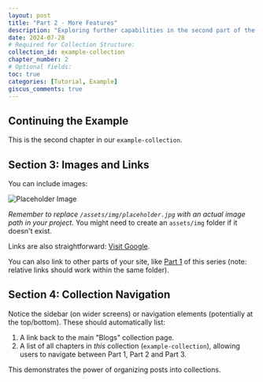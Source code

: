 ```yaml
---
layout: post
title: "Part 2 - More Features"
description: "Exploring further capabilities in the second part of the series."
date: 2024-07-28
# Required for Collection Structure:
collection_id: example-collection
chapter_number: 2
# Optional fields:
toc: true
categories: [Tutorial, Example]
giscus_comments: true
---
```


## Continuing the Example

This is the second chapter in our `example-collection`.

## Section 3: Images and Links

You can include images:

![Placeholder Image](/assets/img/placeholder.jpg "An example placeholder image")

_Remember to replace `/assets/img/placeholder.jpg` with an actual image path in your project._ You might need to create an `assets/img` folder if it doesn't exist.

Links are also straightforward: [Visit Google](https://www.google.com).

You can also link to other parts of your site, like [Part 1](./part1.html) of this series (note: relative links should work within the same folder).

## Section 4: Collection Navigation

Notice the sidebar (on wider screens) or navigation elements (potentially at the top/bottom). These should automatically list:

1.  A link back to the main "Blogs" collection page.
2.  A list of all chapters in _this_ collection (`example-collection`), allowing users to navigate between Part 1, Part 2 and Part 3.

This demonstrates the power of organizing posts into collections.
